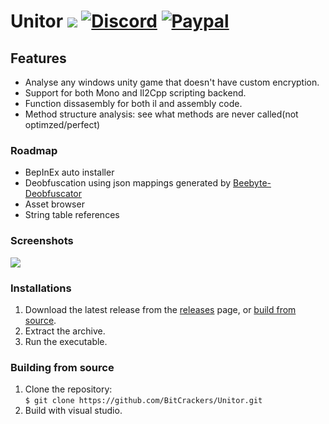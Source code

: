 # Unitor [![](https://img.shields.io/github/v/release/BitCrackers/Unitor?style=flat-square)](https://github.com/BitCrackers/Unitor/releases/latest) [![Discord](https://img.shields.io/badge/Discord-Invite-7289DA.svg?logo=Discord&style=flat-square)](https://discord.gg/AUpXd3VUh8) [![Paypal](https://img.shields.io/badge/PayPal-Donate-Green.svg?logo=Paypal&style=flat-square)](https://www.paypal.com/donate/?hosted_button_id=TYMU92FD9D9UW)

## Features
* Analyse any windows unity game that doesn't have custom encryption.
* Support for both Mono and Il2Cpp scripting backend.
* Function dissasembly for both il and assembly code.
* Method structure analysis: see what methods are never called(not optimzed/perfect)

### Roadmap
* BepInEx auto installer
* Deobfuscation using json mappings generated by [Beebyte-Deobfuscator](https://github.com/OsOmE1/Beebyte-Deobfuscator)
* Asset browser
* String table references

### Screenshots
![](https://i.imgur.com/k467Df7.png)

### Installations
1. Download the latest release from the [releases](https://github.com/BitCrackers/Unitor/releases/latest) page, or [build from source](#building-from-source).
2. Extract the archive.
3. Run the executable.


### Building from source
1. Clone the repository:  
   `$ git clone https://github.com/BitCrackers/Unitor.git`
2. Build with visual studio.
